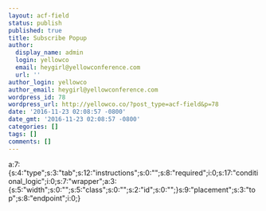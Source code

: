 ```yaml
---
layout: acf-field
status: publish
published: true
title: Subscribe Popup
author:
  display_name: admin
  login: yellowco
  email: heygirl@yellowconference.com
  url: ''
author_login: yellowco
author_email: heygirl@yellowconference.com
wordpress_id: 78
wordpress_url: http://yellowco.co/?post_type=acf-field&p=78
date: '2016-11-23 02:08:57 -0800'
date_gmt: '2016-11-23 02:08:57 -0800'
categories: []
tags: []
comments: []
---
```

<p>a:7:{s:4:"type";s:3:"tab";s:12:"instructions";s:0:"";s:8:"required";i:0;s:17:"conditional_logic";i:0;s:7:"wrapper";a:3:{s:5:"width";s:0:"";s:5:"class";s:0:"";s:2:"id";s:0:"";}s:9:"placement";s:3:"top";s:8:"endpoint";i:0;}</p>

